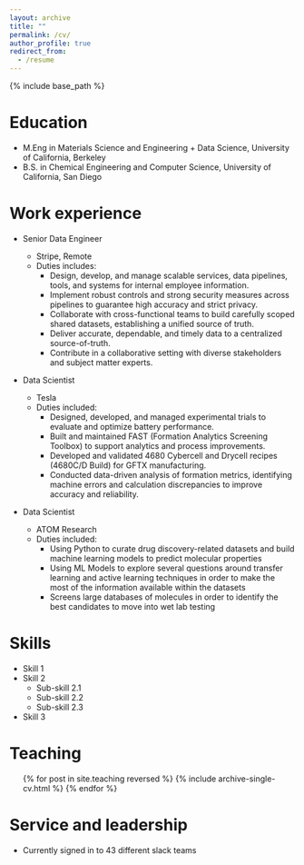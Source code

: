 ```yaml
---
layout: archive
title: ""
permalink: /cv/
author_profile: true
redirect_from:
  - /resume
---
```


{% include base_path %}

Education
======
* M.Eng in Materials Science and Engineering + Data Science, University of California, Berkeley
* B.S. in Chemical Engineering and Computer Science, University of California, San Diego

Work experience
======
* Senior Data Engineer
  * Stripe, Remote
  * Duties includes:
    - Design, develop, and manage scalable services, data pipelines, tools, and systems for internal employee information.
    - Implement robust controls and strong security measures across pipelines to guarantee high accuracy and strict privacy.
    - Collaborate with cross-functional teams to build carefully scoped shared datasets, establishing a unified source of truth.
    - Deliver accurate, dependable, and timely data to a centralized source-of-truth.
    - Contribute in a collaborative setting with diverse stakeholders and subject matter experts.


* Data Scientist
  * Tesla
  * Duties included:
    - Designed, developed, and managed experimental trials to evaluate and optimize battery performance.
    - Built and maintained FAST (Formation Analytics Screening Toolbox) to support analytics and process improvements.
    - Developed and validated 4680 Cybercell and Drycell recipes (4680C/D Build) for GFTX manufacturing.
    - Conducted data-driven analysis of formation metrics, identifying machine errors and calculation discrepancies to improve accuracy and reliability.
    


* Data Scientist
  * ATOM Research
  * Duties included:
    - Using Python to curate drug discovery-related datasets and build machine learning models to predict molecular properties
    - Using ML Models to explore several questions around transfer learning and active learning techniques in order to make the most of the information available within the datasets
    - Screens large databases of molecules in order to identify the best candidates to move into wet lab testing
  
Skills
======
* Skill 1
* Skill 2
  * Sub-skill 2.1
  * Sub-skill 2.2
  * Sub-skill 2.3
* Skill 3


Teaching
======
  <ul>{% for post in site.teaching reversed %}
    {% include archive-single-cv.html %}
  {% endfor %}</ul>
  
Service and leadership
======
* Currently signed in to 43 different slack teams
